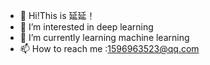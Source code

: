 - 🎉 Hi!This is 延延！
- 👀 I’m interested in deep learning 
- 🌱 I’m currently learning machine learning
- 📫 How to reach me :1596963523@qq.com

<!---
Saltyclouds/Saltyclouds is a ✨ special ✨ repository because its `README.md` (this file) appears on your GitHub profile.
You can click the Preview link to take a look at your changes.
--->
